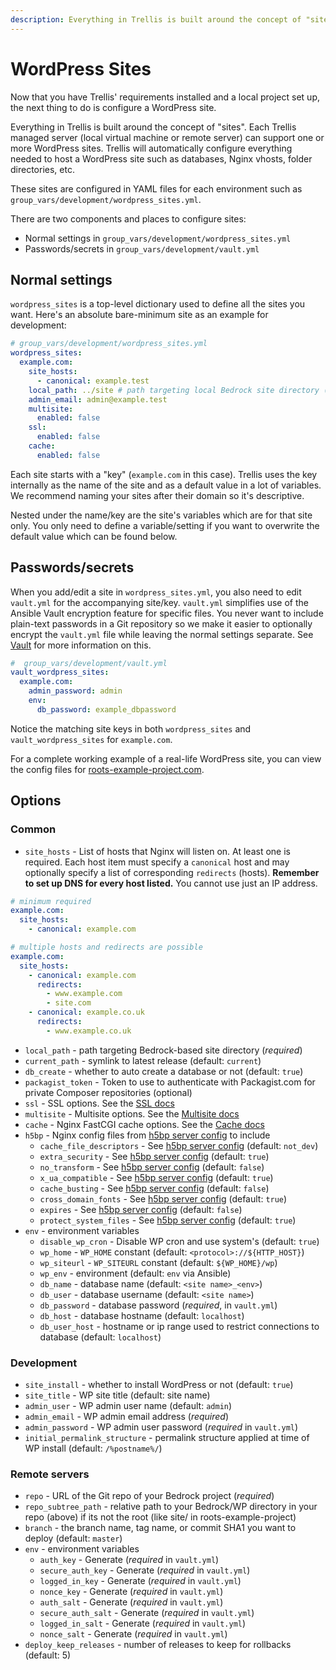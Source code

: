```yaml
---
description: Everything in Trellis is built around the concept of "sites". Trellis will automatically configure everything needed to host a WordPress site.
---
```


# WordPress Sites

Now that you have Trellis' requirements installed and a local project set up, the next thing to do is configure a WordPress site.

Everything in Trellis is built around the concept of "sites". Each Trellis managed server (local virtual machine or remote server) can support one or more WordPress sites. Trellis will automatically configure everything needed to host a WordPress site such as databases, Nginx vhosts, folder directories, etc.

These sites are configured in YAML files for each environment such as `group_vars/development/wordpress_sites.yml`.

There are two components and places to configure sites:

- Normal settings in `group_vars/development/wordpress_sites.yml`
- Passwords/secrets in `group_vars/development/vault.yml`

## Normal settings

`wordpress_sites` is a top-level dictionary used to define all the sites you want. Here's an absolute bare-minimum site as an example for development:

```yaml
# group_vars/development/wordpress_sites.yml
wordpress_sites:
  example.com:
    site_hosts:
      - canonical: example.test
    local_path: ../site # path targeting local Bedrock site directory (relative to Ansible root)
    admin_email: admin@example.test
    multisite:
      enabled: false
    ssl:
      enabled: false
    cache:
      enabled: false
```

Each site starts with a "key" (`example.com` in this case). Trellis uses the key internally as the name of the site and as a default value in a lot of variables. We recommend naming your sites after their domain so it's descriptive.

Nested under the name/key are the site's variables which are for that site only. You only need to define a variable/setting if you want to overwrite the default value which can be found below.

## Passwords/secrets

When you add/edit a site in `wordpress_sites.yml`, you also need to edit `vault.yml` for the accompanying site/key. `vault.yml` simplifies use of the Ansible Vault encryption feature for specific files. You never want to include plain-text passwords in a Git repository so we make it easier to optionally encrypt the `vault.yml` file while leaving the normal settings separate. See [Vault](vault.md) for more information on this.

```yaml
#  group_vars/development/vault.yml
vault_wordpress_sites:
  example.com:
    admin_password: admin
    env:
      db_password: example_dbpassword
```

Notice the matching site keys in both `wordpress_sites` and `vault_wordpress_sites` for `example.com`.

For a complete working example of a real-life WordPress site, you can view the config files for [roots-example-project.com](https://github.com/roots/roots-example-project.com).

## Options

### Common

- `site_hosts` - List of hosts that Nginx will listen on. At least one is required. Each host item must specify a `canonical` host and may optionally specify a list of corresponding `redirects` (hosts). **Remember to set up DNS for every host listed.** You cannot use just an IP address.

```yaml
# minimum required
example.com:
  site_hosts:
    - canonical: example.com

# multiple hosts and redirects are possible
example.com:
  site_hosts:
    - canonical: example.com
      redirects:
        - www.example.com
        - site.com
    - canonical: example.co.uk
      redirects:
        - www.example.co.uk
```

- `local_path` - path targeting Bedrock-based site directory (*required*)
- `current_path` - symlink to latest release (default: `current`)
- `db_create` - whether to auto create a database or not (default: `true`)
- `packagist_token` - Token to use to authenticate with Packagist.com for private Composer repositories (optional)
- `ssl` - SSL options. See the [SSL docs](ssl.md)
- `multisite` - Multisite options. See the [Multisite docs](multisite.md)
- `cache` - Nginx FastCGI cache options. See the [Cache docs](fastcgi-caching.md)
- `h5bp` - Nginx config files from [h5bp server config](https://github.com/h5bp/server-configs-nginx) to include
  - `cache_file_descriptors` - See [h5bp server config](https://github.com/h5bp/server-configs-nginx/blob/2.0.0/h5bp/directive-only/cache-file-descriptors.conf) (default: `not_dev`)
  - `extra_security` - See [h5bp server config](https://github.com/h5bp/server-configs-nginx/blob/2.0.0/h5bp/directive-only/extra-security.conf) (default: `true`)
  - `no_transform` - See [h5bp server config](https://github.com/h5bp/server-configs-nginx/blob/2.0.0/h5bp/directive-only/no-transform.conf) (default: `false`)
  - `x_ua_compatible` - See [h5bp server config](https://github.com/h5bp/server-configs-nginx/blob/2.0.0/h5bp/directive-only/x-ua-compatible.conf) (default: `true`)
  - `cache_busting` - See [h5bp server config](https://github.com/h5bp/server-configs-nginx/blob/2.0.0/h5bp/location/cache-busting.conf) (default: `false`)
  - `cross_domain_fonts` - See [h5bp server config](https://github.com/h5bp/server-configs-nginx/blob/2.0.0/h5bp/location/cross-domain-fonts.conf) (default: `true`)
  - `expires` - See [h5bp server config](https://github.com/h5bp/server-configs-nginx/blob/2.0.0/h5bp/location/expires.conf) (default: `false`)
  - `protect_system_files` - See [h5bp server config](https://github.com/h5bp/server-configs-nginx/blob/2.0.0/h5bp/location/protect-system-files.conf) (default: `true`)
- `env` - environment variables
  - `disable_wp_cron` - Disable WP cron and use system's (default: `true`)
  - `wp_home` - `WP_HOME` constant (default: `<protocol>://${HTTP_HOST}`)
  - `wp_siteurl` - `WP_SITEURL` constant (default: `${WP_HOME}/wp`)
  - `wp_env` - environment (default: `env` via Ansible)
  - `db_name` - database name (default: `<site name>_<env>`)
  - `db_user` - database username (default: `<site name>`)
  - `db_password` - database password (*required*, in `vault.yml`)
  - `db_host` - database hostname (default: `localhost`)
  - `db_user_host` - hostname or ip range used to restrict connections to database (default: `localhost`)

### Development

- `site_install` - whether to install WordPress or not (default: `true`)
- `site_title` - WP site title (default: site name)
- `admin_user` - WP admin user name (default: `admin`)
- `admin_email` - WP admin email address (*required*)
- `admin_password` - WP admin user password (*required* in `vault.yml`)
- `initial_permalink_structure` - permalink structure applied at time of WP install (default: `/%postname%/`)

### Remote servers

- `repo` - URL of the Git repo of your Bedrock project (*required*)
- `repo_subtree_path` - relative path to your Bedrock/WP directory in your repo (above) if its not the root (like site/ in roots-example-project)
- `branch` - the branch name, tag name, or commit SHA1 you want to deploy (default: `master`)
- `env` - environment variables
  - `auth_key` - Generate (*required* in `vault.yml`)
  - `secure_auth_key` - Generate (*required* in `vault.yml`)
  - `logged_in_key` - Generate (*required* in `vault.yml`)
  - `nonce_key` - Generate (*required* in `vault.yml`)
  - `auth_salt` - Generate (*required* in `vault.yml`)
  - `secure_auth_salt` - Generate (*required* in `vault.yml`)
  - `logged_in_salt` - Generate (*required* in `vault.yml`)
  - `nonce_salt` - Generate (*required* in `vault.yml`)
- `deploy_keep_releases` - number of releases to keep for rollbacks (default: 5)
